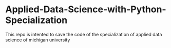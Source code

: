 # Applied-Data-Science-with-Python-Specialization
This repo is intented to save the code of the specialization of applied data science of michigan university
